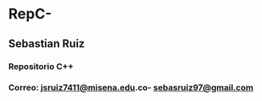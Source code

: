 # RepC-


## Sebastian Ruiz


### Repositorio C++


### Correo: jsruiz7411@misena.edu.co- sebasruiz97@gmail.com
